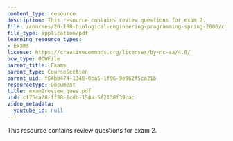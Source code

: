 ```yaml
---
content_type: resource
description: This resource contains review questions for exam 2.
file: /courses/20-180-biological-engineering-programming-spring-2006/cf75ca28ff381cdb154a5f2138f39cac_exam2review_ques.pdf
file_type: application/pdf
learning_resource_types:
- Exams
license: https://creativecommons.org/licenses/by-nc-sa/4.0/
ocw_type: OCWFile
parent_title: Exams
parent_type: CourseSection
parent_uid: f64bb474-1348-0ca5-1f96-9e962f5ca21b
resourcetype: Document
title: exam2review_ques.pdf
uid: cf75ca28-ff38-1cdb-154a-5f2138f39cac
video_metadata:
  youtube_id: null
---
```

This resource contains review questions for exam 2.